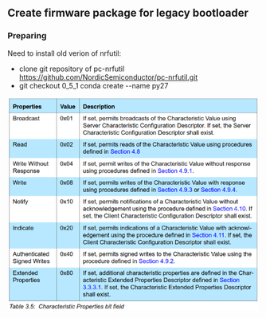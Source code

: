 ## Create firmware package for legacy bootloader

### Preparing

Need to install old verion of nrfutil:

- clone git repository of pc-nrfutil
<https://github.com/NordicSemiconductor/pc-nrfutil.git>
- git checkout 0_5_1
conda create --name py27

![image](images/note/screenshot_17-06-2023_02h00m56.png)